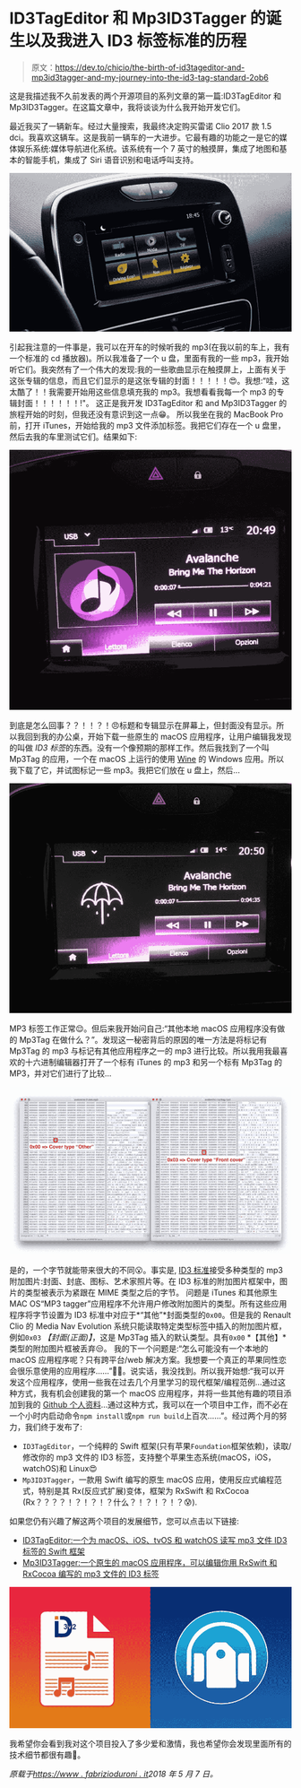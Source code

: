 # ID3TagEditor 和 Mp3ID3Tagger 的诞生以及我进入 ID3 标签标准的历程

> 原文：<https://dev.to/chicio/the-birth-of-id3tageditor-and-mp3id3tagger-and-my-journey-into-the-id3-tag-standard-2ob6>

这是我描述我不久前发表的两个开源项目的系列文章的第一篇:ID3TagEditor 和 Mp3ID3Tagger。在这篇文章中，我将谈谈为什么我开始开发它们。

最近我买了一辆新车。经过大量搜索，我最终决定购买雷诺 Clio 2017 款 1.5 dci。我喜欢这辆车。这是我前一辆车的一大进步。它最有趣的功能之一是它的媒体娱乐系统:媒体导航进化系统。该系统有一个 7 英寸的触摸屏，集成了地图和基本的智能手机，集成了 Siri 语音识别和电话呼叫支持。

[![media nav clio](img/fb82da81e716df1357ac6ab5f557c806.png "media nav clio")](https://res.cloudinary.com/practicaldev/image/fetch/s--r_rZ9Oj6--/c_limit%2Cf_auto%2Cfl_progressive%2Cq_auto%2Cw_880/https://www.fabrizioduroni.it/asseimg/posts/media-nav-clio.jpg)

引起我注意的一件事是，我可以在开车的时候听我的 mp3(在我以前的车上，我有一个标准的 cd 播放器)。所以我准备了一个 u 盘，里面有我的一些 mp3，我开始听它们。我突然有了一个伟大的发现:我的一些歌曲显示在触摸屏上，上面有关于这张专辑的信息，而且它们显示的是这张专辑的封面！！！！！😍。我想:“哇，这太酷了！！我需要开始用这些信息填充我的 mp3。我想看看我每一个 mp3 的专辑封面！！！！！！!"。
这正是我开发 ID3TagEditor 和 and Mp3ID3Tagger 的旅程开始的时刻，但我还没有意识到这一点😁。
所以我坐在我的 MacBook Pro 前，打开 iTunes，开始给我的 mp3 文件添加标签。我把它们存在一个 u 盘里，然后去我的车里测试它们。结果如下:

[![mp3 no cover](img/18c42e7e0e96a86fa4a3a1a27cdbdac9.png "mp3 no cover")](https://res.cloudinary.com/practicaldev/image/fetch/s--HYpm5dJY--/c_limit%2Cf_auto%2Cfl_progressive%2Cq_auto%2Cw_880/https://www.fabrizioduroni.it/asseimg/posts/mp3-song-no-cover.jpg)

到底是怎么回事？？！！？！😠标题和专辑显示在屏幕上，但封面没有显示。所以我回到我的办公桌，开始下载一些原生的 macOS 应用程序，让用户编辑我发现的叫做 *ID3 标签*的东西。没有一个像预期的那样工作。然后我找到了一个叫 Mp3Tag 的应用，一个在 macOS 上运行的使用 [Wine](https://www.winehq.org/) 的 Windows 应用。所以我下载了它，并试图标记一些 mp3。我把它们放在 u 盘上，然后...

[![mp3 with song cover](img/faad10f0debd77c54eb16814e8706f68.png "mp3 with song cover")](https://res.cloudinary.com/practicaldev/image/fetch/s--UacNcX3L--/c_limit%2Cf_auto%2Cfl_progressive%2Cq_auto%2Cw_880/https://www.fabrizioduroni.it/asseimg/posts/mp3-song-with-cover.jpg)

MP3 标签工作正常😌。但后来我开始问自己:“其他本地 macOS 应用程序没有做的 Mp3Tag 在做什么？”。发现这一秘密背后的原因的唯一方法是将标记有 Mp3Tag 的 mp3 与标记有其他应用程序之一的 mp3 进行比较。所以我用我最喜欢的十六进制编辑器打开了一个标有 iTunes 的 mp3 和另一个标有 Mp3Tag 的 MP3，并对它们进行了比较...

[![mp3 compare itunes mp3tag](img/18966a2e4b56b55cf38b248071d72973.png "mp3 compare itunes mp3tag")](https://res.cloudinary.com/practicaldev/image/fetch/s--tS6v3NCt--/c_limit%2Cf_auto%2Cfl_progressive%2Cq_auto%2Cw_880/https://www.fabrizioduroni.it/asseimg/posts/mp3-tag-bit-cover.jpg)

是的，一个字节就能带来很大的不同😮。事实是, [ID3 标准](http://id3.org/d3v2.3.0)接受多种类型的 mp3 附加图片:封面、封底、图标、艺术家照片等。在 ID3 标准的附加图片框架中，图片的类型被表示为紧跟在 MIME 类型之后的字节。
问题是 iTunes 和其他原生 MAC OS“MP3 tagger”应用程序不允许用户修改附加图片的类型。所有这些应用程序将字节设置为 ID3 标准中对应于*“其他”*封面类型的`0x00`。但是我的 Renault Clio 的 Media Nav Evolution 系统只能读取特定类型标签中插入的附加图片框，例如`0x03` *【封面(正面)】*，这是 Mp3Tag 插入的默认类型。具有`0x00` *【其他】*类型的附加图片框被丢弃😒。
我的下一个问题是:“怎么可能没有一个本地的 macOS 应用程序呢？只有跨平台/web 解决方案。我想要一个真正的苹果同性恋会很乐意使用的应用程序……”🍎😛。说实话，我没找到。所以我开始想:“我可以开发这个应用程序，使用一些我在过去几个月里学习的现代框架/编程范例...通过这种方式，我有机会创建我的第一个 macOS 应用程序，并将一些其他有趣的项目添加到我的 [Github 个人资料](https://github.com/chicio/)...通过这种方式，我可以在一个项目中工作，而不必在一个小时内启动命令`npm install`或`npm run build`上百次……”。经过两个月的努力，我们终于发布了:

*   `ID3TagEditor`，一个纯粹的 Swift 框架(只有苹果`Foundation`框架依赖)，读取/修改你的 mp3 文件的 ID3 标签，支持整个苹果生态系统(macOS，iOS，watchOS)和 Linux😍
*   `Mp3ID3Tagger`，一款用 Swift 编写的原生 macOS 应用，使用反应式编程范式，特别是其 Rx(反应式扩展)变体，框架为 RxSwift 和 RxCocoa (Rx？？？？！？！？！？什么？！？！？！？😰).

如果您仍有兴趣了解这两个项目的发展细节，您可以点击以下链接:

*   [ID3TagEditor:一个为 macOS、iOS、tvOS 和 watchOS 读写 mp3 文件 ID3 标签的 Swift 框架](https://www.fabrizioduroni.it/2018/05/08/id3tageditor-swift-read-write-id3-tag-mp3.html)
*   [Mp3ID3Tagger:一个原生的 macOS 应用程序，可以编辑你用 RxSwift 和 RxCocoa 编写的 mp3 文件的 ID3 标签](https://www.fabrizioduroni.it/2018/05/08/id3tageditor-swift-read-write-id3-tag-mp3.html)

[![mp3id3tagger id3tageditor](img/b16dd9ebffe05fe6560530e3c51acd04.png "mp3id3tagger id3tageditor")](https://res.cloudinary.com/practicaldev/image/fetch/s--tWS334qT--/c_limit%2Cf_auto%2Cfl_progressive%2Cq_auto%2Cw_880/https://www.fabrizioduroni.it/asseimg/posts/mp3id3tagger-id3tageditor.jpg)

我希望你会看到我对这个项目投入了多少爱和激情，我也希望你会发现里面所有的技术细节都很有趣💖。

*原载于[https://www . fabrizioduroni . it](https://www.fabrizioduroni.it/2018/05/07/born-id3tageditor-mp3id3tagger.html)2018 年 5 月 7 日。*